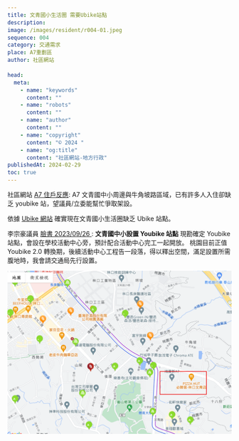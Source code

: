 ```yaml
---
title: 文青國小生活圈 需要Ubike站點
description:
image: /images/resident/r004-01.jpeg
sequence: 004
category: 交通需求
place: A7重劃區
author: 社區網站

head:
  meta:
    - name: "keywords"
      content: ""
    - name: "robots"
      content: ""
    - name: "author"
      content: ""
    - name: "copyright"
      content: "© 2024 "
    - name: "og:title"
      content: "社區網站-地方行政"
publishedAt: 2024-02-29
toc: true
---
```


社區網站 <a href="https://www.facebook.com/groups/a7xinlinkou/permalink/677629307675654/?mibextid=uJjRxr">A7 住戶反應</a>: A7 文青國中小周邊與牛角坡路區域，已有許多人入住卻缺乏 youbike 站，望議員/立委能幫忙爭取架設。

依據 <a href="https://www.youbike.com.tw/region/main/stations/">Ubike 網站</a> 確實現在文青國小生活圈缺乏 Ubike 站點。

李宗豪議員 <a href="https://www.facebook.com/100063762998148/posts/791475246321235/?mibextid=WC7FNe"> 臉書 2023/09/26 </a> : **文青國中小設置 Youbike 站點**
現勘確定 Youbike 站點，會設在學校活動中心旁，預計配合活動中心完工一起開放。
桃園目前正值 Youbike 2.0 轉換期，後續活動中心工程告一段落，得以釋出空間，滿足設置所需腹地時，我會請交通局先行設置。

![r004-01.jpeg](/images/resident/r004-01.jpeg)

